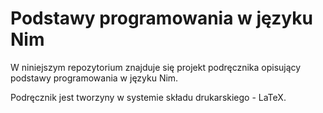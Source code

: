 # Podstawy programowania w języku Nim

W niniejszym repozytorium znajduje się projekt podręcznika opisujący podstawy programowania w języku Nim.

Podręcznik jest tworzyny w systemie składu drukarskiego - LaTeX.
